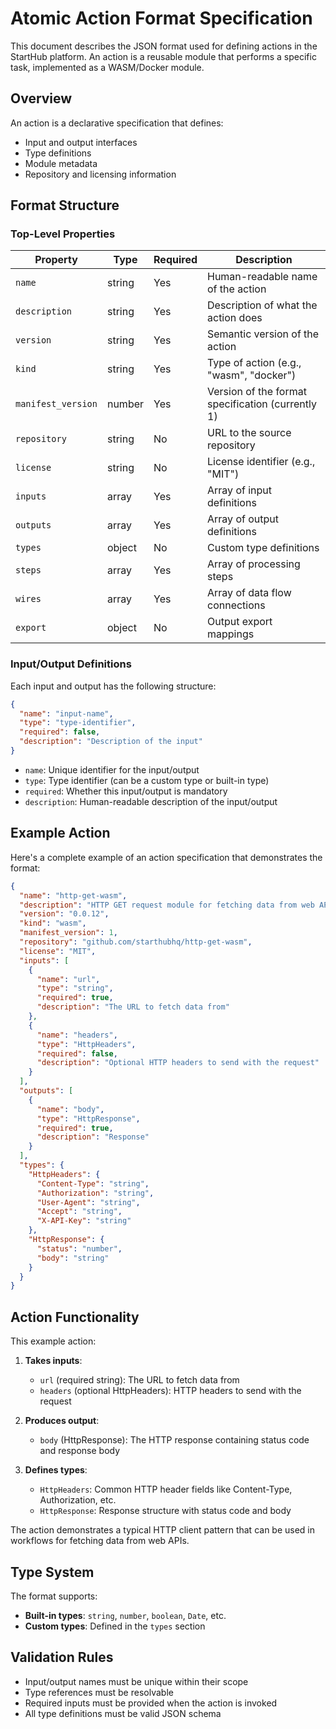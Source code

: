 # Atomic Action Format Specification

This document describes the JSON format used for defining actions in the StartHub platform. An action is a reusable module that performs a specific task, implemented as a WASM/Docker module.

## Overview

An action is a declarative specification that defines:
- Input and output interfaces
- Type definitions
- Module metadata
- Repository and licensing information

## Format Structure

### Top-Level Properties

| Property | Type | Required | Description |
|----------|------|----------|-------------|
| `name` | string | Yes | Human-readable name of the action |
| `description` | string | Yes | Description of what the action does |
| `version` | string | Yes | Semantic version of the action |
| `kind` | string | Yes | Type of action (e.g., "wasm", "docker") |
| `manifest_version` | number | Yes | Version of the format specification (currently 1) |
| `repository` | string | No | URL to the source repository |
| `license` | string | No | License identifier (e.g., "MIT") |
| `inputs` | array | Yes | Array of input definitions |
| `outputs` | array | Yes | Array of output definitions |
| `types` | object | No | Custom type definitions |
| `steps` | array | Yes | Array of processing steps |
| `wires` | array | Yes | Array of data flow connections |
| `export` | object | No | Output export mappings |

### Input/Output Definitions

Each input and output has the following structure:

```json
{
  "name": "input-name",
  "type": "type-identifier",
  "required": false,
  "description": "Description of the input"
}
```

- `name`: Unique identifier for the input/output
- `type`: Type identifier (can be a custom type or built-in type)
- `required`: Whether this input/output is mandatory
- `description`: Human-readable description of the input/output

## Example Action

Here's a complete example of an action specification that demonstrates the format:

```json
{
  "name": "http-get-wasm",
  "description": "HTTP GET request module for fetching data from web APIs",
  "version": "0.0.12",
  "kind": "wasm",
  "manifest_version": 1,
  "repository": "github.com/starthubhq/http-get-wasm",
  "license": "MIT",
  "inputs": [
    {
      "name": "url",
      "type": "string",
      "required": true,
      "description": "The URL to fetch data from"
    },
    {
      "name": "headers",
      "type": "HttpHeaders",
      "required": false,
      "description": "Optional HTTP headers to send with the request"
    }
  ],
  "outputs": [
    {
      "name": "body",
      "type": "HttpResponse",
      "required": true,
      "description": "Response"
    }
  ],
  "types": {
    "HttpHeaders": {
      "Content-Type": "string",
      "Authorization": "string",
      "User-Agent": "string",
      "Accept": "string",
      "X-API-Key": "string"
    },
    "HttpResponse": {
      "status": "number",
      "body": "string"
    }
  }
}
```

## Action Functionality

This example action:

1. **Takes inputs**: 
   - `url` (required string): The URL to fetch data from
   - `headers` (optional HttpHeaders): HTTP headers to send with the request

2. **Produces output**: 
   - `body` (HttpResponse): The HTTP response containing status code and response body

3. **Defines types**:
   - `HttpHeaders`: Common HTTP header fields like Content-Type, Authorization, etc.
   - `HttpResponse`: Response structure with status code and body

The action demonstrates a typical HTTP client pattern that can be used in workflows for fetching data from web APIs.

## Type System

The format supports:
- **Built-in types**: `string`, `number`, `boolean`, `Date`, etc.
- **Custom types**: Defined in the `types` section

## Validation Rules

- Input/output names must be unique within their scope
- Type references must be resolvable
- Required inputs must be provided when the action is invoked
- All type definitions must be valid JSON schema
